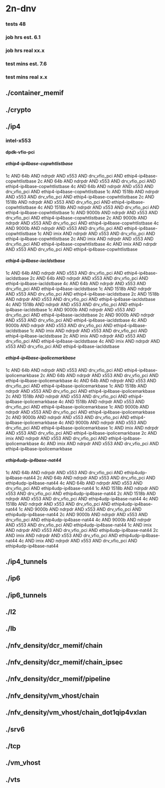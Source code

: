 # 2n-dnv
### tests 48
### job hrs est. 6.1
### job hrs real xx.x
### test mins est. 7.6
### test mins real x.x
## ./container_memif
## ./crypto
## ./ip4
### intel-x553
#### dpdk-vfio-pci
##### ethip4-ip4base-copwhtlistbase
1c AND 64b AND ndrpdr AND x553 AND drv_vfio_pci AND ethip4-ip4base-copwhtlistbase
2c AND 64b AND ndrpdr AND x553 AND drv_vfio_pci AND ethip4-ip4base-copwhtlistbase
4c AND 64b AND ndrpdr AND x553 AND drv_vfio_pci AND ethip4-ip4base-copwhtlistbase
1c AND 1518b AND ndrpdr AND x553 AND drv_vfio_pci AND ethip4-ip4base-copwhtlistbase
2c AND 1518b AND ndrpdr AND x553 AND drv_vfio_pci AND ethip4-ip4base-copwhtlistbase
4c AND 1518b AND ndrpdr AND x553 AND drv_vfio_pci AND ethip4-ip4base-copwhtlistbase
1c AND 9000b AND ndrpdr AND x553 AND drv_vfio_pci AND ethip4-ip4base-copwhtlistbase
2c AND 9000b AND ndrpdr AND x553 AND drv_vfio_pci AND ethip4-ip4base-copwhtlistbase
4c AND 9000b AND ndrpdr AND x553 AND drv_vfio_pci AND ethip4-ip4base-copwhtlistbase
1c AND imix AND ndrpdr AND x553 AND drv_vfio_pci AND ethip4-ip4base-copwhtlistbase
2c AND imix AND ndrpdr AND x553 AND drv_vfio_pci AND ethip4-ip4base-copwhtlistbase
4c AND imix AND ndrpdr AND x553 AND drv_vfio_pci AND ethip4-ip4base-copwhtlistbase
##### ethip4-ip4base-iacldstbase
1c AND 64b AND ndrpdr AND x553 AND drv_vfio_pci AND ethip4-ip4base-iacldstbase
2c AND 64b AND ndrpdr AND x553 AND drv_vfio_pci AND ethip4-ip4base-iacldstbase
4c AND 64b AND ndrpdr AND x553 AND drv_vfio_pci AND ethip4-ip4base-iacldstbase
1c AND 1518b AND ndrpdr AND x553 AND drv_vfio_pci AND ethip4-ip4base-iacldstbase
2c AND 1518b AND ndrpdr AND x553 AND drv_vfio_pci AND ethip4-ip4base-iacldstbase
4c AND 1518b AND ndrpdr AND x553 AND drv_vfio_pci AND ethip4-ip4base-iacldstbase
1c AND 9000b AND ndrpdr AND x553 AND drv_vfio_pci AND ethip4-ip4base-iacldstbase
2c AND 9000b AND ndrpdr AND x553 AND drv_vfio_pci AND ethip4-ip4base-iacldstbase
4c AND 9000b AND ndrpdr AND x553 AND drv_vfio_pci AND ethip4-ip4base-iacldstbase
1c AND imix AND ndrpdr AND x553 AND drv_vfio_pci AND ethip4-ip4base-iacldstbase
2c AND imix AND ndrpdr AND x553 AND drv_vfio_pci AND ethip4-ip4base-iacldstbase
4c AND imix AND ndrpdr AND x553 AND drv_vfio_pci AND ethip4-ip4base-iacldstbase
##### ethip4-ip4base-ipolicemarkbase
1c AND 64b AND ndrpdr AND x553 AND drv_vfio_pci AND ethip4-ip4base-ipolicemarkbase
2c AND 64b AND ndrpdr AND x553 AND drv_vfio_pci AND ethip4-ip4base-ipolicemarkbase
4c AND 64b AND ndrpdr AND x553 AND drv_vfio_pci AND ethip4-ip4base-ipolicemarkbase
1c AND 1518b AND ndrpdr AND x553 AND drv_vfio_pci AND ethip4-ip4base-ipolicemarkbase
2c AND 1518b AND ndrpdr AND x553 AND drv_vfio_pci AND ethip4-ip4base-ipolicemarkbase
4c AND 1518b AND ndrpdr AND x553 AND drv_vfio_pci AND ethip4-ip4base-ipolicemarkbase
1c AND 9000b AND ndrpdr AND x553 AND drv_vfio_pci AND ethip4-ip4base-ipolicemarkbase
2c AND 9000b AND ndrpdr AND x553 AND drv_vfio_pci AND ethip4-ip4base-ipolicemarkbase
4c AND 9000b AND ndrpdr AND x553 AND drv_vfio_pci AND ethip4-ip4base-ipolicemarkbase
1c AND imix AND ndrpdr AND x553 AND drv_vfio_pci AND ethip4-ip4base-ipolicemarkbase
2c AND imix AND ndrpdr AND x553 AND drv_vfio_pci AND ethip4-ip4base-ipolicemarkbase
4c AND imix AND ndrpdr AND x553 AND drv_vfio_pci AND ethip4-ip4base-ipolicemarkbase
##### ethip4udp-ip4base-nat44
1c AND 64b AND ndrpdr AND x553 AND drv_vfio_pci AND ethip4udp-ip4base-nat44
2c AND 64b AND ndrpdr AND x553 AND drv_vfio_pci AND ethip4udp-ip4base-nat44
4c AND 64b AND ndrpdr AND x553 AND drv_vfio_pci AND ethip4udp-ip4base-nat44
1c AND 1518b AND ndrpdr AND x553 AND drv_vfio_pci AND ethip4udp-ip4base-nat44
2c AND 1518b AND ndrpdr AND x553 AND drv_vfio_pci AND ethip4udp-ip4base-nat44
4c AND 1518b AND ndrpdr AND x553 AND drv_vfio_pci AND ethip4udp-ip4base-nat44
1c AND 9000b AND ndrpdr AND x553 AND drv_vfio_pci AND ethip4udp-ip4base-nat44
2c AND 9000b AND ndrpdr AND x553 AND drv_vfio_pci AND ethip4udp-ip4base-nat44
4c AND 9000b AND ndrpdr AND x553 AND drv_vfio_pci AND ethip4udp-ip4base-nat44
1c AND imix AND ndrpdr AND x553 AND drv_vfio_pci AND ethip4udp-ip4base-nat44
2c AND imix AND ndrpdr AND x553 AND drv_vfio_pci AND ethip4udp-ip4base-nat44
4c AND imix AND ndrpdr AND x553 AND drv_vfio_pci AND ethip4udp-ip4base-nat44
## ./ip4_tunnels
## ./ip6
## ./ip6_tunnels
## ./l2
## ./lb
## ./nfv_density/dcr_memif/chain
## ./nfv_density/dcr_memif/chain_ipsec
## ./nfv_density/dcr_memif/pipeline
## ./nfv_density/vm_vhost/chain
## ./nfv_density/vm_vhost/chain_dot1qip4vxlan
## ./srv6
## ./tcp
## ./vm_vhost
## ./vts
